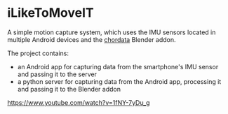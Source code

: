 # iLikeToMoveIT

A simple motion capture system, which uses the IMU sensors located in multiple Android devices and the [chordata](https://www.chordata.cc "Chordata project's homepage") Blender addon.

The project contains: 
- an Android app for capturing data from the smartphone's IMU sensor and passing it to the server
- a python server for capturing data from the Android app, processing it and passing it to the Blender addon

https://www.youtube.com/watch?v=1fNY-7yDu_g
